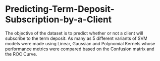 # Predicting-Term-Deposit-Subscription-by-a-Client
The objective of the dataset is to predict whether or not a client will subscribe to the term deposit. As many as 5 different variants of SVM models were made using Linear, Gaussian and Polynomial Kernels whose performance metrics were compared based on the Confusion matrix and the  ROC Curve.
